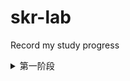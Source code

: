 # skr-lab
Record my study progress
<details>
  <summary>第一阶段</summary>
  
## 1-2 weeks 5.14-5.28
1-2周主要学习了c++，由于我没有c++基础，就从c++ primer看起了，但是由于primer里细碎的知识点过多，所以c++的很多特性还不熟，有以下收获
- 模版和泛型编程初步掌握
- 面向对象编程中类的一些特性：
  - 类的构造、析构函数
  - 类的继承方式的区别，比如private public protected等
  - 深拷贝和浅拷贝的区别
    - 浅拷贝出现在类里没有定义拷贝构造函数的时候：
    1. 类作为函数参数传递时
    2. 类作为函数返回值传递时
    3. 一个新类A被B初始化时，如下代码
      ``` c
      
      class Test
    {
      private:
      int* p;
    public:
      Test(int x)
      {
          this->p=new int(x);
          cout << "create the object" << endl;
      }
      ~Test()
      {
        if (p != NULL)
        {
            delete p;
        }
        cout << "delete the object" << endl;
      }
      int getX() { return *p; }
    };

    int main()
    {
      Test a(10);
      //浅拷贝
      Test b = a;
      return 0;
     }
     
    ```
       浅拷贝只是复制字面值，也就是说，当复制指针的时候，只会复制那个地址，也就是说会有两个指向同一位置的指针，这样就就会造成uaf漏洞
       就比如上面的a和b里的指针值是一样的，最后程序结束将这些释放会double free。
      - 深拷贝
        只要自己定义好拷贝构造函数就可以了，在里面完成分配内存并初始化的操作。
- 写了一部分stl的源码，但是并没有用c++11等的新特性,只写完了hash table
  - github链接:https://github.com/y-f00l/f00l_tiny_stl
  ### some bugs in my syl
  - vector 
  	pop_back后end迭代器会前向移动一个单位，但是这里它并没有检查移动后的end是否超前于begin，这样如果多次对vector pop，那么end就会超出本vector的范围，那么就会发生越界读写。asan编译后抛出 heap overflow的警告

  - list
    是erase的锅，如果在你疯狂对list进行erase，在它为空的时候，里面会有一个head node，由于list是双向循环链表，这时head node就会指向它自己，此刻在进行erase，就会对head node进行析构，然后释放对应内存，但是list里的erase函数会返回一个指向erase的结点的后继结点的迭代器，这样我们会拿到一个指向已释放内存的指针，会造成uaf。asan编译后会抛use after free的警告。
    
    总结一下，这些漏洞的成因是都是bound check的遗漏，看了一下别的师傅找到的发现有迭代器的位置不正确，导致析构出现uaf。

  ### 下一阶段目标
    - 考试周复习(忙完考试周变日更 苟过考试周先
    - 考完试写编译器
</details>
